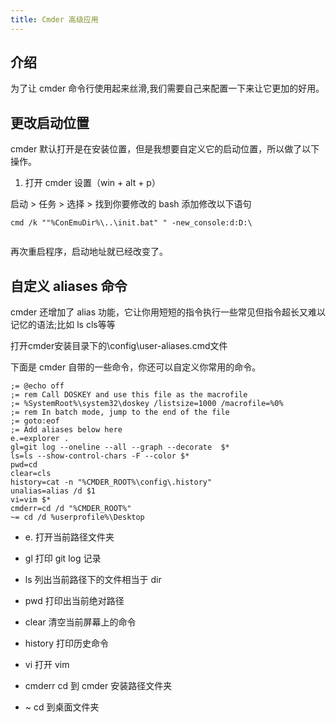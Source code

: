 ```yaml
---
title: Cmder 高级应用
---
```


## 介绍

为了让 cmder 命令行使用起来丝滑,我们需要自己来配置一下来让它更加的好用。

## 更改启动位置

cmder 默认打开是在安装位置，但是我想要自定义它的启动位置，所以做了以下操作。

1. 打开 cmder 设置（win + alt + p）

启动 > 任务 > 选择 > 找到你要修改的 bash 添加修改以下语句

```batch
cmd /k ""%ConEmuDir%\..\init.bat" " -new_console:d:D:\
```
<img class="zoom" :src="$withBase('/tools/cmder-expert/image-20200612125614807.png')">

再次重启程序，启动地址就已经改变了。

## 自定义 aliases 命令

cmder 还增加了 alias 功能，它让你用短短的指令执行一些常见但指令超长又难以记忆的语法;比如 ls cls等等

打开cmder安装目录下的\config\user-aliases.cmd文件

下面是 cmder 自带的一些命令，你还可以自定义你常用的命令。

```batch
;= @echo off
;= rem Call DOSKEY and use this file as the macrofile
;= %SystemRoot%\system32\doskey /listsize=1000 /macrofile=%0%
;= rem In batch mode, jump to the end of the file
;= goto:eof
;= Add aliases below here
e.=explorer .
gl=git log --oneline --all --graph --decorate  $*
ls=ls --show-control-chars -F --color $*
pwd=cd
clear=cls
history=cat -n "%CMDER_ROOT%\config\.history"
unalias=alias /d $1
vi=vim $*
cmderr=cd /d "%CMDER_ROOT%"
~= cd /d %userprofile%\Desktop
```

- e. 打开当前路径文件夹

- gl 打印 git log 记录

- ls 列出当前路径下的文件相当于 dir

- pwd 打印出当前绝对路径

- clear 清空当前屏幕上的命令

- history 打印历史命令

- vi 打开 vim

- cmderr cd 到 cmder 安装路径文件夹

- ~ cd 到桌面文件夹